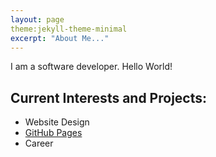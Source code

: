 ```yaml
---
layout: page
theme:jekyll-theme-minimal
excerpt: "About Me..."
---
```


I am a software developer. Hello World!

## Current Interests and Projects:

- Website Design
- [GitHub Pages](http://alexwesmarshall.github.io)
- Career